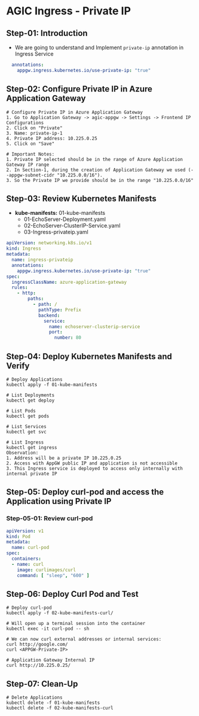# AGIC Ingress - Private IP

## Step-01: Introduction
- We are going to understand and Implement `private-ip` annotation in Ingress Service
```yaml
  annotations:
    appgw.ingress.kubernetes.io/use-private-ip: "true" 
```
## Step-02: Configure Private IP in Azure Application Gateway
```t
# Configure Private IP in Azure Application Gateway
1. Go to Application Gateway -> agic-appgw -> Settings -> Frontend IP Configurations
2. Click on "Private"
3. Name: private-ip-1
4. Private IP address: 10.225.0.25
5. Click on "Save"

# Important Notes: 
1. Private IP selected should be in the range of Azure Application Gateway IP range 
2. In Section-1, during the creation of Application Gateway we used (--appgw-subnet-cidr "10.225.0.0/16"). 
3. So the Private IP we provide should be in the range "10.225.0.0/16"
```

## Step-03: Review Kubernetes Manifests
- **kube-manifests:** 01-kube-manifests
  - 01-EchoServer-Deployment.yaml
  - 02-EchoServer-ClusterIP-Service.yaml
  - 03-Ingress-privateip.yaml
```yaml
apiVersion: networking.k8s.io/v1
kind: Ingress
metadata:
  name: ingress-privateip
  annotations:
    appgw.ingress.kubernetes.io/use-private-ip: "true" 
spec:
  ingressClassName: azure-application-gateway
  rules:
    - http:
        paths:
          - path: /
            pathType: Prefix
            backend:
              service:
                name: echoserver-clusterip-service
                port: 
                  number: 80                  
```

## Step-04: Deploy Kubernetes Manifests and Verify
```t
# Deploy Applications
kubectl apply -f 01-kube-manifests

# List Deployments
kubectl get deploy

# List Pods
kubectl get pods

# List Services
kubectl get svc

# List Ingress
kubectl get ingress
Observation:
1. Address will be a private IP 10.225.0.25
2. Access with AppGW public IP and application is not accessible
3. This Ingress service is deployed to access only internally with internal private IP
```

## Step-05: Deploy curl-pod and access the Application using Private IP
### Step-05-01: Review curl-pod
```yaml
apiVersion: v1
kind: Pod
metadata:
  name: curl-pod
spec:
  containers:
  - name: curl
    image: curlimages/curl 
    command: [ "sleep", "600" ]
```

## Step-06: Deploy Curl Pod and Test
```t
# Deploy curl-pod
kubectl apply -f 02-kube-manifests-curl/

# Will open up a terminal session into the container
kubectl exec -it curl-pod -- sh

# We can now curl external addresses or internal services:
curl http://google.com/
curl <APPGW-Private-IP>

# Application Gateway Internal IP
curl http://10.225.0.25/
```

## Step-07: Clean-Up
```t
# Delete Applications
kubectl delete -f 01-kube-manifests
kubectl delete -f 02-kube-manifests-curl
```